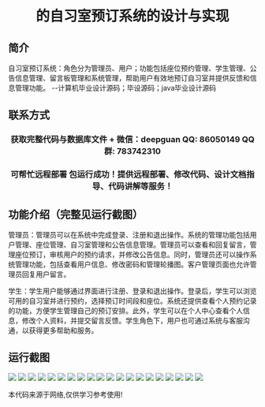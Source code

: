 <p><h1 align="center">的自习室预订系统的设计与实现</h1></p>

## 简介
自习室预订系统：角色分为管理员、用户；功能包括座位预约管理、学生管理、公告信息管理、留言板管理和系统管理，帮助用户有效地预订自习室并提供反馈和信息管理功能。    --计算机毕业设计源码；毕设源码；java毕业设计源码


## 联系方式
<p><h3 align="center">获取完整代码与数据库文件 + 微信：deepguan QQ: 86050149 QQ群: 783742310</h3></p>
<p><h3 align="center">可帮忙远程部署 包运行成功！提供远程部署、修改代码、设计文档指导、代码讲解等服务！</h3></p>

## 功能介绍（完整见运行截图）
管理员：管理员可以在系统中完成登录、注册和退出操作。系统的管理功能包括用户管理、座位管理、自习室管理和公告信息管理。管理员可以查看和回复留言，管理座位预订，审核用户的预约请求，并修改公告信息。同时，管理员还可以操作系统管理功能，包括查看用户信息、修改密码和管理轮播图。客户管理页面也允许管理员回复用户留言。

学生：学生用户能够通过界面进行注册、登录和退出操作。登录后，学生可以浏览可用的自习室并进行预约，选择预订时间段和座位。系统还提供查看个人预约记录的功能，方便学生管理自己的预订安排。此外，学生可以在个人中心查看个人信息，修改个人资料，并提交留言反馈。学生角色下，用户也可通过系统与客服沟通，以获得更多帮助和服务。


## 运行截图
![](https://bs-1329754181.cos.ap-shanghai.myqcloud.com/spring/StudyRoomBookingSystemDesignAndImplementation/img/001.jpg)
![](https://bs-1329754181.cos.ap-shanghai.myqcloud.com/spring/StudyRoomBookingSystemDesignAndImplementation/img/002.jpg)
![](https://bs-1329754181.cos.ap-shanghai.myqcloud.com/spring/StudyRoomBookingSystemDesignAndImplementation/img/003.jpg)
![](https://bs-1329754181.cos.ap-shanghai.myqcloud.com/spring/StudyRoomBookingSystemDesignAndImplementation/img/004.jpg)
![](https://bs-1329754181.cos.ap-shanghai.myqcloud.com/spring/StudyRoomBookingSystemDesignAndImplementation/img/005.jpg)
![](https://bs-1329754181.cos.ap-shanghai.myqcloud.com/spring/StudyRoomBookingSystemDesignAndImplementation/img/006.jpg)
![](https://bs-1329754181.cos.ap-shanghai.myqcloud.com/spring/StudyRoomBookingSystemDesignAndImplementation/img/007.jpg)
![](https://bs-1329754181.cos.ap-shanghai.myqcloud.com/spring/StudyRoomBookingSystemDesignAndImplementation/img/008.jpg)
![](https://bs-1329754181.cos.ap-shanghai.myqcloud.com/spring/StudyRoomBookingSystemDesignAndImplementation/img/009.jpg)
![](https://bs-1329754181.cos.ap-shanghai.myqcloud.com/spring/StudyRoomBookingSystemDesignAndImplementation/img/010.jpg)
![](https://bs-1329754181.cos.ap-shanghai.myqcloud.com/spring/StudyRoomBookingSystemDesignAndImplementation/img/011.jpg)
![](https://bs-1329754181.cos.ap-shanghai.myqcloud.com/spring/StudyRoomBookingSystemDesignAndImplementation/img/012.jpg)
![](https://bs-1329754181.cos.ap-shanghai.myqcloud.com/spring/StudyRoomBookingSystemDesignAndImplementation/img/013.jpg)
![](https://bs-1329754181.cos.ap-shanghai.myqcloud.com/spring/StudyRoomBookingSystemDesignAndImplementation/img/014.jpg)
![](https://bs-1329754181.cos.ap-shanghai.myqcloud.com/spring/StudyRoomBookingSystemDesignAndImplementation/img/015.jpg)
![](https://bs-1329754181.cos.ap-shanghai.myqcloud.com/spring/StudyRoomBookingSystemDesignAndImplementation/img/016.jpg)
![](https://bs-1329754181.cos.ap-shanghai.myqcloud.com/spring/StudyRoomBookingSystemDesignAndImplementation/img/017.jpg)
![](https://bs-1329754181.cos.ap-shanghai.myqcloud.com/spring/StudyRoomBookingSystemDesignAndImplementation/img/018.jpg)
![](https://bs-1329754181.cos.ap-shanghai.myqcloud.com/spring/StudyRoomBookingSystemDesignAndImplementation/img/019.jpg)
![](https://bs-1329754181.cos.ap-shanghai.myqcloud.com/spring/StudyRoomBookingSystemDesignAndImplementation/img/020.jpg)

<p>本代码来源于网络,仅供学习参考使用!</p>
